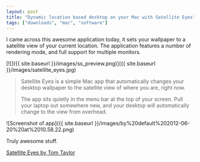 ```yaml
---
layout: post
title: "Dynamic location based desktop on your Mac with Satellite Eyes"
tags: ["downloads", "mac", "software"]
---
```

I came across this awesome application today, it sets your wallpaper to a satellite view of your current location. The application features a number of rendering mode, and full support for multiple monitors.

<!-- more -->

[![]({{ site.baseurl }}/images/ss_preview.png)]({{ site.baseurl }}/images/satellite_eyes.jpg)

> Satellite Eyes is a simple Mac app that automatically changes your desktop wallpaper to the satellite view of where you are, right now.
>
>The app sits quietly in the menu bar at the top of your screen. Pull your laptop out somewhere new, and your desktop will automatically change to the view from overhead.

![Screenshot of app]({{ site.baseurl }}/images/by%20default%202012-06-20%20at%2010.58.22.png)

Truly awesome stuff.

[Satellite Eyes by Tom Taylor](http://satelliteeyes.tomtaylor.co.uk/)
